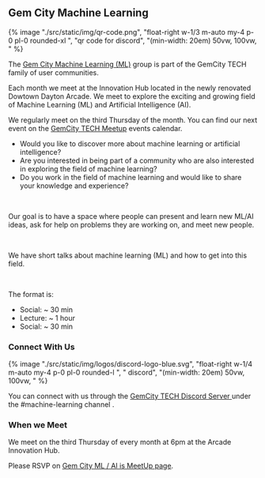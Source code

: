 
## Gem City Machine Learning

{% image "./src/static/img/qr-code.png", "float-right w-1/3 m-auto my-4 p-0 pl-0 rounded-xl ",  "qr code for discord", "(min-width: 20em) 50vw, 100vw, " %}


The [Gem City Machine Learning (ML)](https://www.meetup.com/gem-city-tech/) group is part of the GemCity TECH family of user communities. 

Each month we meet at the Innovation Hub located in the newly renovated Dowtown Dayton Arcade. 
We meet to explore the exciting and growing field of Machine Learning (ML) and Artificial Intelligence (AI).


We regularly meet on the third Thursday of the month. You can find our next event on 
the [GemCity TECH Meetup](https://www.meetup.com/gem-city-tech/) events calendar.


* Would you like to discover more about machine learning or artificial intelligence?
* Are you interested in being part of a community who are also interested in exploring the field of machine learning?
* Do you work in the field of machine learning and would like to share your knowledge and experience?



<br>


Our goal is to have a space where people can present and learn new ML/AI ideas, 
ask for help on problems they are working on, and meet new people.

<br>

We have short talks about machine learning (ML) and how to get into this field. 

<br>

The format is:

* Social: ~ 30 min
* Lecture: ~ 1 hour
* Social: ~ 30 min


### Connect With Us


{% image "./src/static/img/logos/discord-logo-blue.svg", "float-right w-1/4 m-auto my-4 p-0 pl-0 rounded-l ",  " discord", "(min-width: 20em) 50vw, 100vw, " %}

You can connect with us through the [GemCity TECH Discord Server ](https://discord.gg/nyDtEytbt6) under the #machine-learning channel .


### When we Meet

We meet on the third Thursday of every month at 6pm at the Arcade Innovation Hub.

Please RSVP on [Gem City ML / AI is MeetUp page](https://www.meetup.com/gem-city-tech/).


